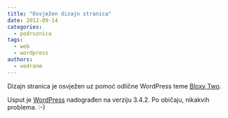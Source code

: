 ```yaml
---
title: "Osvježen dizajn stranica"
date: 2012-09-14
categories: 
  - podruznica
tags: 
  - web
  - wordpress
authors: 
  - vedranm
---
```


Dizajn stranica je osvježen uz pomoć odlične WordPress teme [Bloxy Two](https://wordpress.org/themes/bloxy-two/).

<!-- more -->

Usput je [WordPress](https://wordpress.org/) nadograđen na verziju 3.4.2. Po običaju, nikakvih problema. :-)
